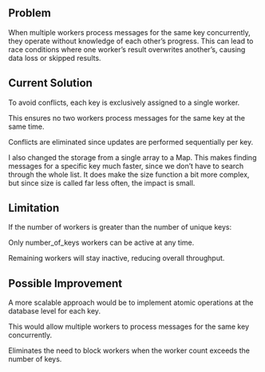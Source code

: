 ## Problem

When multiple workers process messages for the same key concurrently, they operate without knowledge of each other’s progress.
This can lead to race conditions where one worker’s result overwrites another’s, causing data loss or skipped results.

## Current Solution

To avoid conflicts, each key is exclusively assigned to a single worker.

This ensures no two workers process messages for the same key at the same time.

Conflicts are eliminated since updates are performed sequentially per key.

I also changed the storage from a single array to a Map.
This makes finding messages for a specific key much faster, since we don’t have to search through the whole list. It does make the size function a bit more complex, but since size is called far less often, the impact is small.

## Limitation

If the number of workers is greater than the number of unique keys:

Only number_of_keys workers can be active at any time.

Remaining workers will stay inactive, reducing overall throughput.

## Possible Improvement

A more scalable approach would be to implement atomic operations at the database level for each key.

This would allow multiple workers to process messages for the same key concurrently.

Eliminates the need to block workers when the worker count exceeds the number of keys.
